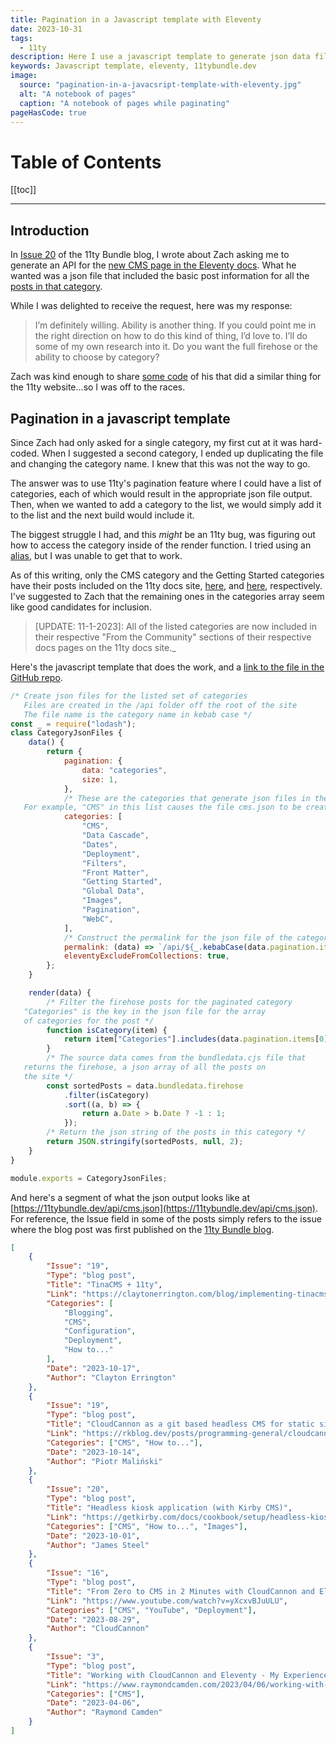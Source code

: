 ```yaml
---
title: Pagination in a Javascript template with Eleventy
date: 2023-10-31
tags:
  - 11ty
description: Here I use a javascript template to generate json data files for selected categories of the 11tybundle.dev site.
keywords: Javascript template, eleventy, 11tybundle.dev
image:
  source: "pagination-in-a-javacsript-template-with-eleventy.jpg"
  alt: "A notebook of pages"
  caption: "A notebook of pages while paginating"
pageHasCode: true
---
```


<div class='toc'>

# Table of Contents

[[toc]]

</div>

---

## Introduction

In [Issue 20](https://11tybundle.dev/blog/11ty-bundle-20/) of the 11ty Bundle blog, I wrote about Zach asking me to generate an API for the [new CMS page in the Eleventy docs](https://www.11ty.dev/docs/cms/). What he wanted was a json file that included the basic post information for all the [posts in that category](https://11tybundle.dev/categories/cms/).

While I was delighted to receive the request, here was my response:

> I’m definitely willing. Ability is another thing. If you could point me in the right direction on how to do this kind of thing, I’d love to. I’ll do some of my own research into it. Do you want the full firehose or the ability to choose by category?

Zach was kind enough to share [some code](https://github.com/11ty/11ty-website/blob/main/src/api/urls.11ty.js) of his that did a similar thing for the 11ty website...so I was off to the races.

## Pagination in a javascript template

Since Zach had only asked for a single category, my first cut at it was hard-coded. When I suggested a second category, I ended up duplicating the file and changing the category name. I knew that this was not the way to go.

The answer was to use 11ty's pagination feature where I could have a list of categories, each of which would result in the appropriate json file output. Then, when we wanted to add a category to the list, we would simply add it to the list and the next build would include it.

The biggest struggle I had, and this _might_ be an 11ty bug, was figuring out how to access the category inside of the render function. I tried using an [alias](https://www.11ty.dev/docs/pagination/#aliasing-to-a-different-variable), but I was unable to get that to work.

As of this writing, only the CMS category and the Getting Started categories have their posts included on the 11ty docs site, [here](https://www.11ty.dev/docs/cms/#from-the-community), and [here](https://www.11ty.dev/docs/get-started/), respectively. I've suggested to Zach that the remaining ones in the categories array seem like good candidates for inclusion.

> [UPDATE: 11-1-2023]: All of the listed categories are now included in their respective "From the Community" sections of their respective docs pages on the 11ty docs site.\_

Here's the javascript template that does the work, and a [link to the file in the GitHub repo](https://github.com/bobmonsour/11tybundle.dev/blob/main/src/api/category-json-files.11ty.cjs).

```js
/* Create json files for the listed set of categories
   Files are created in the /api folder off the root of the site
   The file name is the category name in kebab case */
const _ = require("lodash");
class CategoryJsonFiles {
	data() {
		return {
			pagination: {
				data: "categories",
				size: 1,
			},
			/* These are the categories that generate json files in the api directory
   For example, "CMS" in this list causes the file cms.json to be created */
			categories: [
				"CMS",
				"Data Cascade",
				"Dates",
				"Deployment",
				"Filters",
				"Front Matter",
				"Getting Started",
				"Global Data",
				"Images",
				"Pagination",
				"WebC",
			],
			/* Construct the permalink for the json file of the category */
			permalink: (data) => `/api/${_.kebabCase(data.pagination.items[0])}.json`,
			eleventyExcludeFromCollections: true,
		};
	}

	render(data) {
		/* Filter the firehose posts for the paginated category
   "Categories" is the key in the json file for the array
   of categories for the post */
		function isCategory(item) {
			return item["Categories"].includes(data.pagination.items[0]);
		}
		/* The source data comes from the bundledata.cjs file that
   returns the firehose, a json array of all the posts on
   the site */
		const sortedPosts = data.bundledata.firehose
			.filter(isCategory)
			.sort((a, b) => {
				return a.Date > b.Date ? -1 : 1;
			});
		/* Return the json string of the posts in this category */
		return JSON.stringify(sortedPosts, null, 2);
	}
}

module.exports = CategoryJsonFiles;
```

And here's a segment of what the json output looks like at [https://11tybundle.dev/api/cms.json](https://11tybundle.dev/api/cms.json). For reference, the Issue field in some of the posts simply refers to the issue where the blog post was first published on the [11ty Bundle blog](https://11tybundle.dev/blog/).

```json
[
	{
		"Issue": "19",
		"Type": "blog post",
		"Title": "TinaCMS + 11ty",
		"Link": "https://claytonerrington.com/blog/implementing-tinacms-with-11ty/",
		"Categories": [
			"Blogging",
			"CMS",
			"Configuration",
			"Deployment",
			"How to..."
		],
		"Date": "2023-10-17",
		"Author": "Clayton Errington"
	},
	{
		"Issue": "19",
		"Type": "blog post",
		"Title": "CloudCannon as a git based headless CMS for static site generators",
		"Link": "https://rkblog.dev/posts/programming-general/cloudcannon-git-headless-cms/",
		"Categories": ["CMS", "How to..."],
		"Date": "2023-10-14",
		"Author": "Piotr Maliński"
	},
	{
		"Issue": "20",
		"Type": "blog post",
		"Title": "Headless kiosk application (with Kirby CMS)",
		"Link": "https://getkirby.com/docs/cookbook/setup/headless-kiosk-application",
		"Categories": ["CMS", "How to...", "Images"],
		"Date": "2023-10-01",
		"Author": "James Steel"
	},
	{
		"Issue": "16",
		"Type": "blog post",
		"Title": "From Zero to CMS in 2 Minutes with CloudCannon and Eleventy",
		"Link": "https://www.youtube.com/watch?v=yXcxvBJuULU",
		"Categories": ["CMS", "YouTube", "Deployment"],
		"Date": "2023-08-29",
		"Author": "CloudCannon"
	},
	{
		"Issue": "3",
		"Type": "blog post",
		"Title": "Working with CloudCannon and Eleventy - My Experience",
		"Link": "https://www.raymondcamden.com/2023/04/06/working-with-cloudcannon-and-eleventy-my-experience",
		"Categories": ["CMS"],
		"Date": "2023-04-06",
		"Author": "Raymond Camden"
	}
]
```
